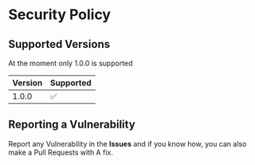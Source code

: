 # Security Policy

## Supported Versions

At the moment only 1.0.0 is supported

| Version | Supported          |
| ------- | ------------------ |
| 1.0.0   | :white_check_mark: |

## Reporting a Vulnerability

Report any Vulnerability in the **Issues** and if you know how, you can also make a Pull Requests with A fix.
